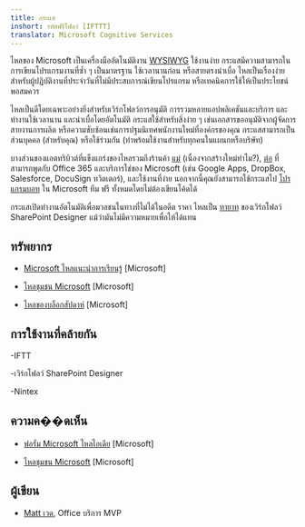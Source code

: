```yaml
---
title: กระแส
inshort: รหัสฟรีโฟลว์ [IFTTT]
translator: Microsoft Cognitive Services
---
```



ไหลของ Microsoft เป็นเครื่องมืออัตโนมัติงาน [WYSIWYG](https://en.wikipedia.org/wiki/WYSIWYG) ใช้งานง่าย กระแสมีความสามารถในการเขียนโปรแกรมงานที่ซ้ำ ๆ เป็นมาตรฐาน ใช้เวลานานก่อน หรือสายตรงน่าเบื่อ ไหลเป็นเรื่องง่ายสำหรับผู้ปฏิบัติงานที่ประจำวันที่ไม่มีประสบการณ์เขียนโปรแกรม หรือเทคนิคการใช้ให้เป็นประโยชน์พอสมควร

ไหลเป็นดีโดยเฉพาะอย่างยิ่งสำหรับเวิร์กโฟลว์การอนุมัติ การรวมหลายแอปพลิเคชันและบริการ และทำงานใช้เวลานาน และน่าเบื่อโดยอัตโนมัติ กระแสใช้สำหรับสิ่งง่าย ๆ เช่นเอกสารขออนุมัติจากผู้จัดการสายงานการผลิต หรือความซับซ้อนเช่นการปฐมนิเทศพนักงานใหม่ที่องค์กรของคุณ กระแสสามารถเป็นส่วนบุคคล (สำหรับคุณ) หรือใช้ร่วมกัน (ทำพร้อมใช้งานสำหรับทุกคนในแผนกหรือบริษัท)

บางส่วนของแอตทริบิวต์ที่แข็งแกร่งของไหลรวมถึงร้านค้า [แม่](https://flow.microsoft.com/en-us/templates/) (เนื่องจากสร้างใหม่ทำไม?), [ต่อ](https://flow.microsoft.com/en-us/connectors/) ที่สามารถพูดกับ Office 365 และบริการใช่ของ Microsoft (เช่น Google Apps, DropBox, Salesforce, DocuSign ทวิตเตอร์), และใช้งานที่ง่าย นอกจากนี้คุณยังสามารถใช้กระแสไป [โปรแกรมบอท](https://blog.getbizzy.io/introducing-bizzy-templates-b191b38d2370) ใน Microsoft ทีม ฟรี ทั้งหมดโดยไม่ต้องเขียนโค้ดได้

กระแสเปิดทำงานอัตโนมัติเพื่อมวลชนในทางที่ไม่ได้ในอดีต ราคา ไหลเป็น [ทายาท](https://docs.microsoft.com/en-us/flow/frequently-asked-questions) ของเวิร์กโฟลว์ SharePoint Designer แม้ว่ามันไม่มีความหมายเพื่อให้ได้แทน

ทรัพยากร
---------

- [Microsoft ไหลแนะนำการเรียนรู้](https://docs.microsoft.com/en-us/flow/guided-learning/)
    \[Microsoft\]

- [ไหลชุมชน Microsoft](https://powerusers.microsoft.com/t5/Microsoft-Flow-Community/ct-p/FlowCommunity)
    \[Microsoft\]

- [ไหลของบล็อกสัปดาห์](https://flow.microsoft.com/en-us/blog/category/flow-of-the-week/)
    \[Microsoft\]

การใช้งานที่คล้ายกัน
--------------------

-IFTT

-เวิร์กโฟลว์ SharePoint Designer

-Nintex

ความค��ดเห็น
--------------------

- [ฟอรั่ม Microsoft ไหลไอเดีย](https://powerusers.microsoft.com/t5/Flow-Ideas/idb-p/FlowIdeas)
    \[Microsoft\]

- [ไหลชุมชน Microsoft](https://powerusers.microsoft.com/t5/Microsoft-Flow-Community/ct-p/FlowCommunity)
    \[Microsoft\]

ผู้เขียน
---------

- [Matt เวด](https://www.linkedin.com/in/thatmattwade/), Office บริการ MVP


